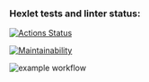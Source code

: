 ### Hexlet tests and linter status:
[![Actions Status](https://github.com/maysundr/java-project-lvl1/workflows/hexlet-check/badge.svg)](https://github.com/maysundr/java-project-lvl1/actions)

[![Maintainability](https://api.codeclimate.com/v1/badges/a99a88d28ad37a79dbf6/maintainability)](https://codeclimate.com/github/codeclimate/codeclimate/maintainability)

![example workflow](https://github.com/maysundr/java-project-lvl1/actions/workflows/main.yml/badge.svg)